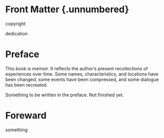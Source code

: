 # Front Matter {.unnumbered}

copyright

dedication

# Preface

This book is memoir. It reflects the author’s present recollections of experiences over time. Some names, characteristics, and locations have been changed, some events have been compressed, and some dialogue has been recreated.

Something to be written in the preface. Not finished yet.

# Foreward

something

